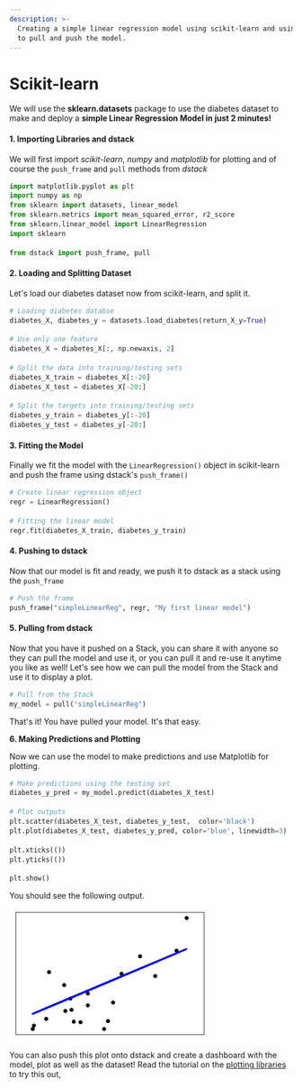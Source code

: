 ```yaml
---
description: >-
  Creating a simple linear regression model using scikit-learn and using dstack
  to pull and push the model.
---
```


# Scikit-learn

We will use the **sklearn.datasets** package to use the diabetes dataset to make and deploy a **simple Linear Regression Model in just 2 minutes!**

#### 1. Importing Libraries and dstack

We will first import _scikit-learn_, _numpy_ and _matplotlib_ for plotting and of course the `push_frame` and `pull` methods from _dstack_

```python
import matplotlib.pyplot as plt
import numpy as np
from sklearn import datasets, linear_model
from sklearn.metrics import mean_squared_error, r2_score
from sklearn.linear_model import LinearRegression
import sklearn

from dstack import push_frame, pull
```

#### 2. Loading and Splitting Dataset

Let's load our diabetes dataset now from scikit-learn, and split it.

```python
# Loading diabetes databse
diabetes_X, diabetes_y = datasets.load_diabetes(return_X_y=True)

# Use only one feature
diabetes_X = diabetes_X[:, np.newaxis, 2]

# Split the data into training/testing sets
diabetes_X_train = diabetes_X[:-20]
diabetes_X_test = diabetes_X[-20:]

# Split the targets into training/testing sets
diabetes_y_train = diabetes_y[:-20]
diabetes_y_test = diabetes_y[-20:]
```

#### 3. Fitting the Model

Finally we fit the model with the `LinearRegression()` object in scikit-learn and push the frame using dstack's `push_frame()`

```python
# Create linear regression object
regr = LinearRegression()

# Fitting the linear model
regr.fit(diabetes_X_train, diabetes_y_train)
```

#### 4. Pushing to dstack 

Now that our model is fit and ready, we push it to dstack as a stack using the `push_frame`

```python
# Push the frame
push_frame("simpleLinearReg", regr, "My first linear model")
```

#### 5. Pulling from dstack 

Now that you have it pushed on a Stack, you can share it with anyone so they can pull the model and use it, or you can pull it and re-use it anytime you like as well! Let's see how we can pull the model from the Stack and use it to display a plot.

```python
# Pull from the Stack
my_model = pull("simpleLinearReg")
```

That's it! You have pulled your model. It's that easy. 

**6. Making Predictions and Plotting**

Now we can use the model to make predictions and use Matplotlib for plotting.

```python
# Make predictions using the testing set
diabetes_y_pred = my_model.predict(diabetes_X_test)

# Plot outputs
plt.scatter(diabetes_X_test, diabetes_y_test,  color='black')
plt.plot(diabetes_X_test, diabetes_y_pred, color='blue', linewidth=3)

plt.xticks(())
plt.yticks(())

plt.show()
```

You should see the following output.

![Linear Regression Plot Output](../../.gitbook/assets/unknownd.png)

You can also push this plot onto dstack and create a dashboard with the model, plot as well as the dataset! Read the tutorial on the [plotting libraries](../plotting-libraries/matplotlib.md) to try this out,

